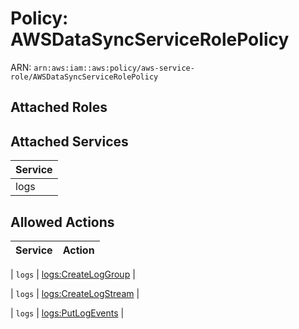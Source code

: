 # Policy: AWSDataSyncServiceRolePolicy

ARN: `arn:aws:iam::aws:policy/aws-service-role/AWSDataSyncServiceRolePolicy`

## Attached Roles

## Attached Services

| Service |
|---------|
| logs |

## Allowed Actions

| Service | Action |
|:-------:|--------|

| `logs` | [logs:CreateLogGroup](../actions.md#logs:createloggroup) |

| `logs` | [logs:CreateLogStream](../actions.md#logs:createlogstream) |

| `logs` | [logs:PutLogEvents](../actions.md#logs:putlogevents) |
